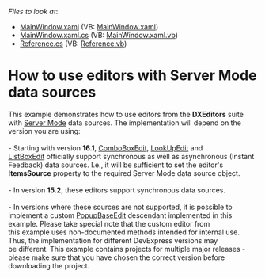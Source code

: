 <!-- default file list -->
*Files to look at*:

* [MainWindow.xaml](./CS/MainWindow.xaml) (VB: [MainWindow.xaml](./VB/MainWindow.xaml))
* [MainWindow.xaml.cs](./CS/MainWindow.xaml.cs) (VB: [MainWindow.xaml.vb](./VB/MainWindow.xaml.vb))
* [Reference.cs](./CS/Service%20References/ServiceReference1/Reference.cs) (VB: [Reference.vb](./VB/Service%20References/ServiceReference1/Reference.vb))
<!-- default file list end -->
# How to use editors with Server Mode data sources


<p>This example demonstrates how to use editors from the <strong>DXEditors</strong> suite with <a href="https://documentation.devexpress.com/#WPF/CustomDocument6279">Server Mode</a> data sources. The implementation will depend on the version you are using:<br><br>- Starting with version <strong>16.1</strong>, <a href="https://documentation.devexpress.com/#WPF/clsDevExpressXpfEditorsComboBoxEdittopic">ComboBoxEdit</a>, <a href="https://documentation.devexpress.com/#WPF/CustomDocument8862">LookUpEdit</a> and <a href="https://documentation.devexpress.com/#WPF/clsDevExpressXpfEditorsListBoxEdittopic">ListBoxEdit</a> officially support synchronous as well as asynchronous (Instant Feedback) data sources. I.e., it will be sufficient to set the editor's <strong>ItemsSource</strong> property to the required Server Mode data source object.<br><br>- In version <strong>15.2</strong>, these editors support synchronous data sources.<br><br>- In versions where these sources are not supported, it is possible to implement a custom <a href="https://documentation.devexpress.com/#WPF/clsDevExpressXpfEditorsPopupBaseEdittopic">PopupBaseEdit</a> descendant implemented in this example. Please take special note that the custom editor from this example uses non-documented methods intended for internal use. Thus, the implementation for different DevExpress versions may be different. This example contains projects for multiple major releases - please make sure that you have chosen the correct version before downloading the project.</p>

<br/>


